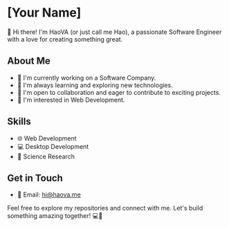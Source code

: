 # [Your Name]

👋 Hi there! I'm HaoVA (or just call me Hao), a passionate Software Engineer with a love for creating something great.

## About Me

- 🔭 I'm currently working on a Software Company.
- 🌱 I'm always learning and exploring new technologies.
- 👯 I'm open to collaboration and eager to contribute to exciting projects.
- 🤔 I'm interested in Web Development.

## Skills

- 🌐 Web Development
- 💻 Desktop Development
- 🚀 Science Research
<!--  ⚙️ [Other Relevant Skills]

## Projects

- 📁 [Project Name] - Brief description and link
- 📁 [Project Name] - Brief description and link
- 📁 [Project Name] - Brief description and link
-->

## Get in Touch

- 📧 Email: hi@haova.me
<!-- - 💼 LinkedIn: [LinkedIn Profile]
- 🐦 Twitter: [Twitter Handle]
- 🌐 Website: [Personal Website or Portfolio]
-->

Feel free to explore my repositories and connect with me. Let's build something amazing together! 💻🚀
